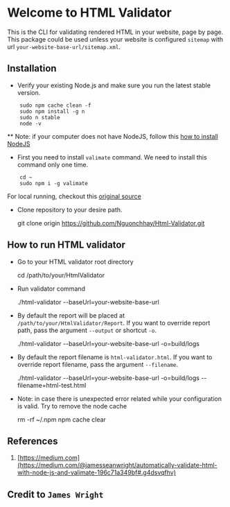 Welcome to HTML Validator
======================

This is the CLI for validating rendered HTML in your website, page by page. This package could be used unless your website is configured `sitemap`
with url `your-website-base-url/sitemap.xml`.

Installation
------------

* Verify your existing Node.js and make sure you run the latest stable version.

```
	sudo npm cache clean -f
	sudo npm install -g n
	sudo n stable
	node -v

```

** Note: if your computer does not have NodeJS, follow this [how to install NodeJS](https://nodejs.org/en/download/)

* First you need to install `valimate` command. We need to install this command only one time.

```
	cd ~
	sudo npm i -g valimate

```

For local running, checkout this [original source](https://github.com/jamesseanwright/valimate)

* Clone repository to your desire path.

	git clone origin https://github.com/Nguonchhay/Html-Validator.git

How to run HTML validator
--------------------------

* Go to your HTML validator root directory

	cd /path/to/your/HtmlValidator

* Run validator command

	./html-validator  --baseUrl=your-website-base-url

* By default the report will be placed at `/path/to/your/HtmlValidator/Report`. If you want to override report path, pass the argument `--output` or shortcut `-o`.

	./html-validator --baseUrl=your-website-base-url -o=build/logs

* By default the report filename is `html-validator.html`. If you want to override report filename, pass the argument `--filename`.

	./html-validator --baseUrl=your-website-base-url -o=build/logs --filename=html-test.html

* Note: in case there is unexpected error related while your configuration is valid. Try to remove the node cache

	rm  -rf ~/.npm
	npm cache clear

References
----------
1. [https://medium.com](https://medium.com/@jamesseanwright/automatically-validate-html-with-node-js-and-valimate-196c71a349bf#.g4dsvqfhv)

## Credit to `James Wright`
